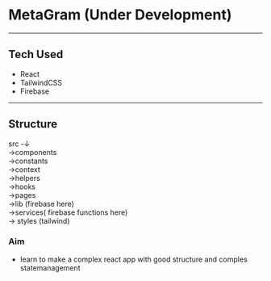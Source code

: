# MetaGram (Under Development)

---

## Tech Used

- React
- TailwindCSS
- Firebase

---

## Structure

src -↓<br/>
->components <br/>
->constants<br/>
->context<br/>
->helpers<br/>
->hooks<br/>
->pages<br/>
->lib (firebase here)<br/>
->services( firebase functions here)<br/>
-> styles (tailwind)<br/>

### Aim

- learn to make a complex react app with good structure and comples statemanagement
